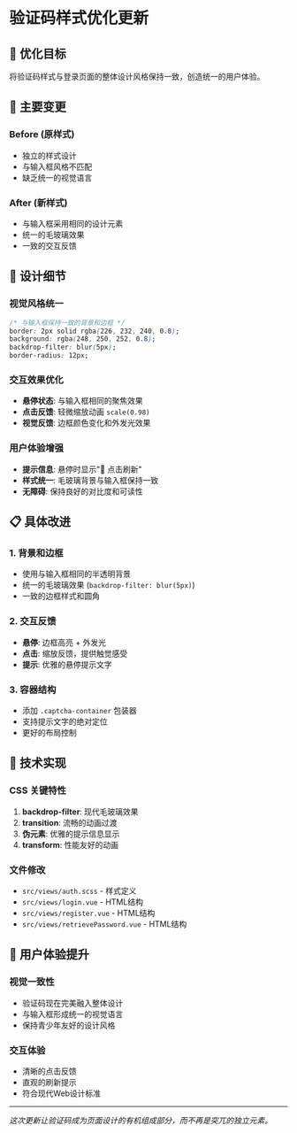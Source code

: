# 验证码样式优化更新

## 🎯 优化目标
将验证码样式与登录页面的整体设计风格保持一致，创造统一的用户体验。

## 🔄 主要变更

### Before (原样式)
- 独立的样式设计
- 与输入框风格不匹配
- 缺乏统一的视觉语言

### After (新样式)
- 与输入框采用相同的设计元素
- 统一的毛玻璃效果
- 一致的交互反馈

## 🎨 设计细节

### 视觉风格统一
```css
/* 与输入框保持一致的背景和边框 */
border: 2px solid rgba(226, 232, 240, 0.8);
background: rgba(248, 250, 252, 0.8);
backdrop-filter: blur(5px);
border-radius: 12px;
```

### 交互效果优化
- **悬停状态**: 与输入框相同的聚焦效果
- **点击反馈**: 轻微缩放动画 `scale(0.98)`
- **视觉反馈**: 边框颜色变化和外发光效果

### 用户体验增强
- **提示信息**: 悬停时显示"🔄 点击刷新"
- **样式统一**: 毛玻璃背景与输入框保持一致
- **无障碍**: 保持良好的对比度和可读性

## 📋 具体改进

### 1. 背景和边框
- 使用与输入框相同的半透明背景
- 统一的毛玻璃效果 (`backdrop-filter: blur(5px)`)
- 一致的边框样式和圆角

### 2. 交互反馈
- **悬停**: 边框高亮 + 外发光
- **点击**: 缩放反馈，提供触觉感受
- **提示**: 优雅的悬停提示文字

### 3. 容器结构
- 添加 `.captcha-container` 包装器
- 支持提示文字的绝对定位
- 更好的布局控制

## 🔧 技术实现

### CSS 关键特性
1. **backdrop-filter**: 现代毛玻璃效果
2. **transition**: 流畅的动画过渡
3. **伪元素**: 优雅的提示信息显示
4. **transform**: 性能友好的动画

### 文件修改
- `src/views/auth.scss` - 样式定义
- `src/views/login.vue` - HTML结构
- `src/views/register.vue` - HTML结构
- `src/views/retrievePassword.vue` - HTML结构

## 🎯 用户体验提升

### 视觉一致性
- 验证码现在完美融入整体设计
- 与输入框形成统一的视觉语言
- 保持青少年友好的设计风格

### 交互体验
- 清晰的点击反馈
- 直观的刷新提示
- 符合现代Web设计标准

---

*这次更新让验证码成为页面设计的有机组成部分，而不再是突兀的独立元素。*
